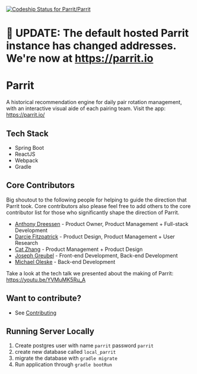 [![Codeship Status for Parrit/Parrit](https://app.codeship.com/projects/cf62bb07-9cfd-4217-8a94-564a4441f6c6/status?branch=master)](https://app.codeship.com/projects/424633)

# 📣 UPDATE: The default hosted Parrit instance has changed addresses. We're now at https://parrit.io

# Parrit
A historical recommendation engine for daily pair rotation management, with an interactive visual aide of each pairing team.
Visit the app: https://parrit.io/

## Tech Stack
- Spring Boot
- ReactJS
- Webpack
- Gradle

## Core Contributors
Big shoutout to the following people for helping to guide the direction that Parrit took. Core contributors also please feel free to add others to the core contributor list for those who significantly shape the direction of Parrit.

- [Anthony Dreessen](mailto:anthonydreessen@gmail.com) - Product Owner, Product Management + Full-stack Development
- [Darcie Fitzpatrick](mailto:darciefitzpatrick@gmail.com) - Product Design, Product Management + User Research
- [Cat Zhang](mailto:cielzee@gmail.com) - Product Management + Product Design
- [Joseph Greubel](mailto:joegreubel1@gmail.com) - Front-end Development, Back-end Development
- [Michael Oleske](mailto:moleske@pivotal.io) - Back-end Development

Take a look at the tech talk we presented about the making of Parrit: https://youtu.be/YVMuMK5Ru_A

## Want to contribute?
* See [Contributing](./docs/Contributing.md)

## Running Server Locally

1. Create postgres user with name `parrit` password `parrit`
2. create new database called `local_parrit`
3. migrate the database with `gradle migrate`
4. Run application through `gradle bootRun`
